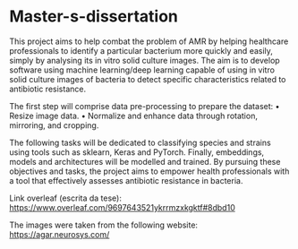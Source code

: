 # Master-s-dissertation

This project aims to help combat the problem of AMR by helping healthcare professionals to identify a particular bacterium more quickly and easily, simply by analysing its in vitro solid culture images. 
The aim is to develop software using machine learning/deep learning capable of using in vitro solid culture images of bacteria to detect specific characteristics related to antibiotic resistance.

The first step will comprise data pre-processing to prepare the dataset:
• Resize image data.
• Normalize and enhance data through rotation, mirroring, and cropping.

The following tasks will be dedicated to classifying species and strains using tools such as sklearn, Keras and PyTorch. Finally, embeddings, models and architectures will be modelled and trained. 
By pursuing these objectives and tasks, the project aims to empower health professionals with a tool that effectively assesses antibiotic resistance in bacteria.

Link overleaf (escrita da tese): https://www.overleaf.com/9697643521ykrrmzxkgktf#8dbd10

The images were taken from the following website: https://agar.neurosys.com/
